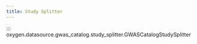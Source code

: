 ```yaml
---
title: Study Splitter
---
```


::: oxygen.datasource.gwas_catalog.study_splitter.GWASCatalogStudySplitter
